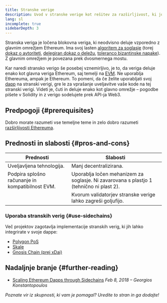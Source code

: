 ```yaml
---
title: Stranske verige
description: Uvod v stranske verige kot rešitev za razširljivost, ki jo trenutno uporablja skupnost Ethereum.
lang: sl
incomplete: true
sidebarDepth: 3
---
```


Stranska veriga je ločena blokovna veriga, ki neodvisno deluje vzporedno z glavnim omrežjem Ethereum. Ima svoj lasten [algoritem za soglasje](/developers/docs/consensus-mechanisms/) (torej [dokaz o avtoriteti](https://wikipedia.org/wiki/Proof_of_authority), [delegiran dokaz o deležu](https://en.bitcoinwiki.org/wiki/DPoS), [toleranco bizantinske napake](https://decrypt.co/resources/byzantine-fault-tolerance-what-is-it-explained)). Z glavnim omrežjem je povezana prek dvosmernega mostu.

Kar naredi stransko verigo še posebej vznemirljivo, je to, da veriga deluje enako kot glavna veriga Ethereum, saj temelji na [EVM](/developers/docs/evm/). Ne uporablja Ethereuma, ampak je Ethereum. To pomeni, da če želite uporabljati svoj [dapp](/developers/docs/dapps/) na stranski verigi, gre le za vprašanje uveljavitve vaše kode na tej stranski verigi. Videti je, čuti in deluje enako kot glavno omrežje – pogodbe pišete v Solidity in z verigo sodelujete prek API-ja Web3.

## Predpogoji {#prerequisites}

Dobro morate razumeti vse temeljne teme in zelo dobro razumeti [razširljivosti Ethereuma](/developers/docs/scaling/).

## Prednosti in slabosti {#pros-and-cons}

| Prednosti                                        | Slabosti                                                                                |
| ------------------------------------------------ | --------------------------------------------------------------------------------------- |
| Uveljavljena tehnologija.                        | Manj decentralizirana.                                                                  |
| Podpira splošno računanje in kompatibilnost EVM. | Uporablja ločen mehanizem za soglasje. Ni zavarovana s plastjo 1 (tehnično ni plast 2). |
|                                                  | Kvorum validatorjev stranske verige lahko zagreši goljufijo.                            |

### Uporaba stranskih verig {#use-sidechains}

Več projektov zagotavlja implementacije stranskih verig, ki jih lahko integrirate v svoje dappe:

- [Polygon PoS](https://polygon.technology/solutions/polygon-pos)
- [Skale](https://skale.network/)
- [Gnosis Chain (prej xDai)](https://www.gnosis.io/)

## Nadaljnje branje {#further-reading}

- [Scaling Ethereum Dapps through Sidechains](https://medium.com/loom-network/dappchains-scaling-ethereum-dapps-through-sidechains-f99e51fff447) _Feb 8, 2018 – Georgios Konstantopoulos_

_Poznate vir iz skupnosti, ki vam je pomagal? Uredite to stran in ga dodajte!_
